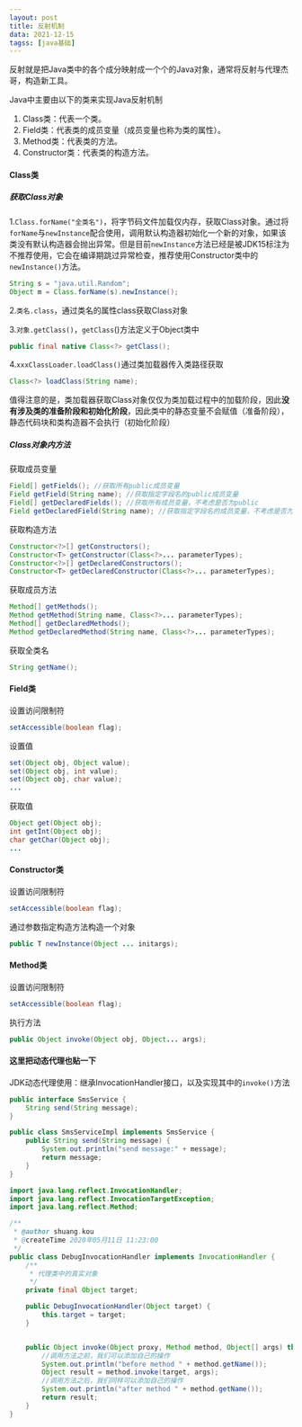 ```yaml
---
layout: post
title: 反射机制
data: 2021-12-15
tagss: [java基础]
---
```


反射就是把Java类中的各个成分映射成一个个的Java对象，通常将反射与代理杰哥，构造新工具。

Java中主要由以下的类来实现Java反射机制

1. Class类：代表一个类。
2. Field类：代表类的成员变量（成员变量也称为类的属性）。
3. Method类：代表类的方法。
4. Constructor类：代表类的构造方法。




#### Class类

##### 获取Class对象

1.`Class.forName("全类名")`，将字节码文件加载仅内存，获取Class对象。通过将`forName`与`newInstance`配合使用，调用默认构造器初始化一个新的对象，如果该类没有默认构造器会抛出异常。但是目前`newInstance`方法已经是被JDK15标注为不推荐使用，它会在编译期跳过异常检查，推荐使用Constructor类中的`newInstance()`方法。

```java
String s = "java.util.Random";
Object m = Class.forName(s).newInstance();
```

2.`类名.class`，通过类名的属性class获取Class对象

3.`对象.getClass()`，`getClass`()方法定义于Object类中

```java
public final native Class<?> getClass();
```

4.`xxxClassLoader.loadClass()`通过类加载器传入类路径获取

```java
Class<?> loadClass(String name);
```

值得注意的是，类加载器获取Class对象仅仅为类加载过程中的加载阶段，因此**没有涉及类的准备阶段和初始化阶段**，因此类中的静态变量不会赋值（准备阶段），静态代码块和类构造器不会执行（初始化阶段）

##### Class对象内方法

获取成员变量

```java
Field[] getFields(); //获取所有public成员变量
Field getField(String name); //获取指定字段名的public成员变量
Field[] getDeclaredFields(); //获取所有成员变量，不考虑是否为public
Field getDeclaredField(String name); //获取指定字段名的成员变量，不考虑是否为public
```

获取构造方法

```java
Constructor<?>[] getConstructors();
Constructor<T> getConstructor(Class<?>... parameterTypes);
Constructor<?>[] getDeclaredConstructors();
Constructor<T> getDeclaredConstructor(Class<?>... parameterTypes);
```

获取成员方法

```java
Method[] getMethods();
Method getMethod(String name, Class<?>... parameterTypes);
Method[] getDeclaredMethods();
Method getDeclaredMethod(String name, Class<?>... parameterTypes);
```

获取全类名

```java
String getName();
```



#### Field类

设置访问限制符

```java
setAccessible(boolean flag);
```

设置值

```java
set(Object obj, Object value);
set(Object obj, int value);
set(Object obj, char value);
...
```

获取值

```java
Object get(Object obj);
int getInt(Object obj);
char getChar(Object obj);
...
```



#### Constructor类

设置访问限制符

```java
setAccessible(boolean flag);
```

通过参数指定构造方法构造一个对象

```java
public T newInstance(Object ... initargs);
```



#### Method类

设置访问限制符

```java
setAccessible(boolean flag);
```

执行方法

```java
public Object invoke(Object obj, Object... args);
```



#### 这里把动态代理也贴一下

JDK动态代理使用：继承InvocationHandler接口，以及实现其中的`invoke()`方法

```java
public interface SmsService {
    String send(String message);
}
```

```java
public class SmsServiceImpl implements SmsService {
    public String send(String message) {
        System.out.println("send message:" + message);
        return message;
    }
}
```

```java
import java.lang.reflect.InvocationHandler;
import java.lang.reflect.InvocationTargetException;
import java.lang.reflect.Method;

/**
 * @author shuang.kou
 * @createTime 2020年05月11日 11:23:00
 */
public class DebugInvocationHandler implements InvocationHandler {
    /**
     * 代理类中的真实对象
     */
    private final Object target;

    public DebugInvocationHandler(Object target) {
        this.target = target;
    }


    public Object invoke(Object proxy, Method method, Object[] args) throws InvocationTargetException, IllegalAccessException {
        //调用方法之前，我们可以添加自己的操作
        System.out.println("before method " + method.getName());
        Object result = method.invoke(target, args);
        //调用方法之后，我们同样可以添加自己的操作
        System.out.println("after method " + method.getName());
        return result;
    }
}
```


